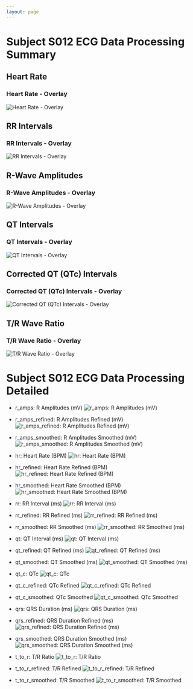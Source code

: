 ```yaml
---
layout: page
---
```


# Subject S012 ECG Data Processing Summary



## Heart Rate

### Heart Rate - Overlay
![Heart Rate - Overlay](images/ecg_features_overlay_24.png)
## RR Intervals

### RR Intervals - Overlay
![RR Intervals - Overlay](images/ecg_features_overlay_25.png)
## R-Wave Amplitudes

### R-Wave Amplitudes - Overlay
![R-Wave Amplitudes - Overlay](images/ecg_features_overlay_26.png)
## QT Intervals

### QT Intervals - Overlay
![QT Intervals - Overlay](images/ecg_features_overlay_27.png)
## Corrected QT (QTc) Intervals

### Corrected QT (QTc) Intervals - Overlay
![Corrected QT (QTc) Intervals - Overlay](images/ecg_features_overlay_28.png)
## T/R Wave Ratio

### T/R Wave Ratio - Overlay
![T/R Wave Ratio - Overlay](images/ecg_features_overlay_29.png)

# Subject S012 ECG Data Processing Detailed

- r_amps: R Amplitudes (mV)
![r_amps: R Amplitudes (mV)](images/ecg_features_r_amps_1.png)

- r_amps_refined: R Amplitudes Refined (mV)
![r_amps_refined: R Amplitudes Refined (mV)](images/ecg_features_r_amps_refined_1.png)

- r_amps_smoothed: R Amplitudes Smoothed (mV)
![r_amps_smoothed: R Amplitudes Smoothed (mV)](images/ecg_features_r_amps_smoothed_1.png)

- hr: Heart Rate (BPM)
![hr: Heart Rate (BPM)](images/ecg_features_hr_1.png)

- hr_refined: Heart Rate Refined (BPM)
![hr_refined: Heart Rate Refined (BPM)](images/ecg_features_hr_refined_1.png)

- hr_smoothed: Heart Rate Smoothed (BPM)
![hr_smoothed: Heart Rate Smoothed (BPM)](images/ecg_features_hr_smoothed_1.png)

- rr: RR Interval (ms)
![rr: RR Interval (ms)](images/ecg_features_rr_1.png)

- rr_refined: RR Refined (ms)
![rr_refined: RR Refined (ms)](images/ecg_features_rr_refined_1.png)

- rr_smoothed: RR Smoothed (ms)
![rr_smoothed: RR Smoothed (ms)](images/ecg_features_rr_smoothed_1.png)

- qt: QT Interval (ms)
![qt: QT Interval (ms)](images/ecg_features_qt_1.png)

- qt_refined: QT Refined (ms)
![qt_refined: QT Refined (ms)](images/ecg_features_qt_refined_1.png)

- qt_smoothed: QT Smoothed (ms)
![qt_smoothed: QT Smoothed (ms)](images/ecg_features_qt_smoothed_1.png)

- qt_c: QTc
![qt_c: QTc](images/ecg_features_qt_c_1.png)

- qt_c_refined: QTc Refined
![qt_c_refined: QTc Refined](images/ecg_features_qt_c_refined_1.png)

- qt_c_smoothed: QTc Smoothed
![qt_c_smoothed: QTc Smoothed](images/ecg_features_qt_c_smoothed_1.png)

- qrs: QRS Duration (ms)
![qrs: QRS Duration (ms)](images/ecg_features_qrs_1.png)

- qrs_refined: QRS Duration Refined (ms)
![qrs_refined: QRS Duration Refined (ms)](images/ecg_features_qrs_refined_1.png)

- qrs_smoothed: QRS Duration Smoothed (ms)
![qrs_smoothed: QRS Duration Smoothed (ms)](images/ecg_features_qrs_smoothed_1.png)

- t_to_r: T/R Ratio
![t_to_r: T/R Ratio](images/ecg_features_t_to_r_1.png)

- t_to_r_refined: T/R Refined
![t_to_r_refined: T/R Refined](images/ecg_features_t_to_r_refined_1.png)

- t_to_r_smoothed: T/R Smoothed
![t_to_r_smoothed: T/R Smoothed](images/ecg_features_t_to_r_smoothed_1.png)
